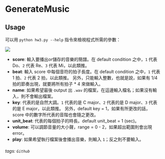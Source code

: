 # GenerateMusic

## Usage

可以用 `python hw3.py --help` 指令來檢視程式所需的參數：

![](https://i.imgur.com/ODuNKIy.jpg)

* **score**:
    輸入要播出or儲存的音樂的簡譜。在 default condition 之中，`1` 代表 Do、`2` 代表 Re、`3` 代表 Mi，以此類推。
* **beat**:
    輸入 score 中每個音符的拍子長度。在 default condition 之中，`1` 代表 1 拍、`2` 代表 2 拍，以此類推。
    另外，只能輸入整數，也就是說，如果有 1/4 拍的節奏出現，就要將所有拍子 * 4 來做輸入。
* **name**:
    如果希望最後 output 出 `.wav` 的檔案，在這邊輸入檔名；如果沒有輸入，則不會輸出檔案。
* **key**:
    代表的是自然大調。`1` 代表的是 C major、`2` 代表的是 D major、`3` 代表的是 E major，以此類推。
    另外，default key = 1，如果有所更改的話，score 中的數字所代表的音階也會隨之更改。
* **unit_beat**: 
    代表的每個拍子的時長。default unit_beat = 1 (sec)。
* **volume**: 
    可以調節音量的大小聲，range = 0 - 2，如果超出範圍則會出現 error。
* **play**:
    如果希望執行檔案後會播出音樂，則輸入 `1`；反之則不要輸入。

###### tags: `Github`
